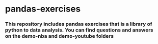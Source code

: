 # pandas-exercises
### This repository includes pandas exercises that is a library of python to data analysis. You can find questions and answers on the demo-nba and demo-youtube folders
